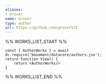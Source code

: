 ```yaml
---
aliases:
- Grover
name: Grover
type: author
url: https://github.com/grover572
---
```



%% WORKS_LIST_START %%

```datacorejsx
const { AuthorWorks } = await dc.require('basement/datacore/authors.jsx');
return function View() {
    return <AuthorWorks/>
}
```
%% WORKS_LIST_END %%
